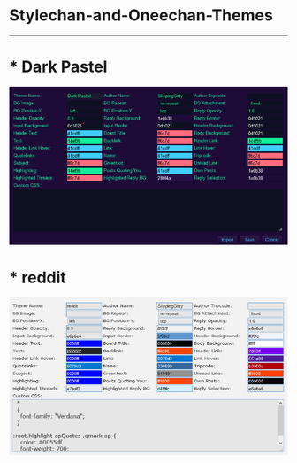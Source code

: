 # Stylechan-and-Oneechan-Themes

___

# * Dark Pastel

![screenshot](https://raw.githubusercontent.com/SlippingGitty/Stylechan-and-Oneechan-Themes/main/screenshots/Screenshot%202021-01-02%20175725.png)

# * reddit

![screenshot](https://raw.githubusercontent.com/SlippingGitty/Stylechan-and-Oneechan-Themes/main/screenshots/Screenshot%202021-01-02%20180050.png)
